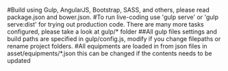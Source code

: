 #Build using Gulp, AngularJS, Bootstrap, SASS, and others, please read package.json and bower.json.
#To run live-coding use 'gulp serve' or 'gulp serve:dist' for trying out production code. There are many more tasks configured, please take a look at gulp/* folder
##All gulp files settings and build paths are specified in gulp/config.js, modify if you change filepaths or rename project folders.
#All equipments are loaded in from json files in asset/equipments/*.json this can be changed if the contents needs to be updated